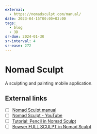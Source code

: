 ```yaml
---
external:
  - https://nomadsculpt.com/manual/
date: 2023-04-15T00:00+03:00
tags:
  - blog
  - 3D
sr-due: 2024-01-30
sr-interval: 4
sr-ease: 272
---
```


# Nomad Sculpt

A sculpting and painting mobile application.

## External links

- [ ] [Nomad Sculpt manual](https://nomadsculpt.com/manual/)
- [ ] [Nomad Sculpt - YouTube](https://www.youtube.com/playlist?list=PLYgW0C-nQEFNSS2llnNjkx8NpN6MXhfdI)
- [ ] [Tutorial: Pencil in Nomad Sculpt](https://ioannaladopoulou.design/tutorial-pencil-in-nomad-sculpt/)
- [ ] [Bowser FULL SCULPT in Nomad Sculpt](https://www.youtube.com/watch?v=VNiwYfuUAC4)
